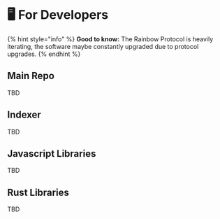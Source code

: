 # 🖥️ For Developers

{% hint style="info" %}
**Good to know:** The Rainbow Protocol is heavily iterating, the software maybe constantly upgraded due to protocol upgrades.
{% endhint %}

## Main Repo

TBD

## Indexer

TBD

## Javascript Libraries

TBD

## Rust Libraries

TBD
